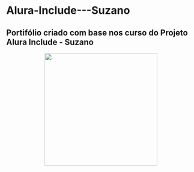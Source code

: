 # Alura-Include---Suzano

##  Portifólio criado com base nos curso do Projeto Alura Include - Suzano


<div align="center">
<img src="https://user-images.githubusercontent.com/108777359/209886925-6ac48646-2a5a-4015-b9dd-64dce4e3728f.png" width="300px" />
</div>

